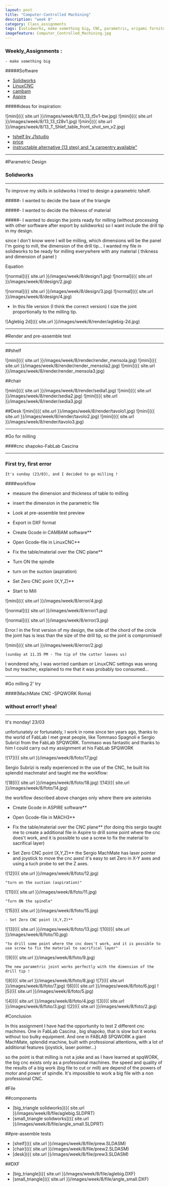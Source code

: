 ```yaml
---
layout: post
title: "Computer-Controlled Machining"
description: "week 8"
category: Class_assignments
tags: [solidworks, make something big, CNC, parametric, origami forniture, ]
imagefeature: Computer_Controlled_Machining.jpg
---
```


### Weekly_Assignments :

	- make something big

#####Software

- [Solidworks](https://www.solidworks.com)
- [LinuxCNC](http://http://www.linuxcnc.org)
- [cambam](http://www.cambam.info)
- [Aspire](http://www.vectric.com/products/aspire.html)

#####ideas for inspiration:

![mini]({{ site.url }}/images/week/8/13_13_t5v1-bw.jpg)
![mini]({{ site.url }}/images/week/8/13_13_t28v1.jpg)
![mini]({{ site.url }}/images/week/8/13_T_Shlef_table_front_shot_sm_v2.jpg)

- [tshelf by J1studio](http://www.j1studio.com/furniture/tshelf/)
- [price](http://store.j1studio.com/product/t-shelf-t8)
- [instructable alternative (13 step) and "a carpentry available" ](http://www.instructables.com/id/DIY-Modal-Designer-Shelves-T-Shelves/step6/Rout-slots/)


****

#Parametric Design

### Solidworks

****

To improve my skills in solidworks I tried to design a parametric tshelf.

#####- I wanted to decide the base of the triangle 

#####- I wanted to decide the thikness of material 

#####- I wanted to design the joints ready for milling (without processing with other sorftware after export by solidworks) so I want include the drill tip in my design.

since I don't know were I will be milling, which dimensions will be the panel I'm going to mill, the dimension of the drill tip... I wanted my file in solidworks to be ready for milling everywhere with any material ( thikness and dimension of panel )



Equation

![normal]({{ site.url }}/images/week/8/design/1.jpg)
![normal]({{ site.url }}/images/week/8/design/2.jpg)

![normal]({{ site.url }}/images/week/8/design/3.jpg)
![normal]({{ site.url }}/images/week/8/design/4.jpg)

- In this file version (I think the correct version) I size the joint proportionally to the milling tip.

![Aglebig 2d]({{ site.url }}/images/week/8/render/aglebig-2d.jpg)

****

#Render and pre-assemble test

****

##shelf

![mini]({{ site.url }}/images/week/8/render/render_mensola.jpg)
![mini]({{ site.url }}/images/week/8/render/render_mensola2.jpg)
![mini]({{ site.url }}/images/week/8/render/render_mensola3.jpg)

##chair

![mini]({{ site.url }}/images/week/8/render/sedia1.jpg)
![mini]({{ site.url }}/images/week/8/render/sedia2.jpg)
![mini]({{ site.url }}/images/week/8/render/sedia3.jpg)

##Desk
![mini]({{ site.url }}/images/week/8/render/tavolo1.jpg)
![mini]({{ site.url }}/images/week/8/render/tavolo2.jpg)
![mini]({{ site.url }}/images/week/8/render/tavolo3.jpg)

****

#Go for milling 

####cnc shapoko-FabLab Cascina


****

### First try, first error

	It's sunday (23/03), and I decided to go milling ! 

####workflow

- measure the dimension and thickness of table to milling

- insert the dimension in the parametric file

- Look at pre-assemble test preview

- Export in DXF format

- Create Gcode in CAMBAM software**

- Open Gcode-file in LinuxCNC**

- Fix the table/material over the CNC plane**

- Turn ON the spindle

- turn on the suction (aspiration)

- Set Zero CNC point (X,Y,Z)**

- Start to Mill

![mini]({{ site.url }}/images/week/8/error/4.jpg)

![normal]({{ site.url }}/images/week/8/error/1.jpg)

![normal]({{ site.url }}/images/week/8/error/3.jpg)

Error.! in the first version of my design, the side of the chord of the circle the joint has is less than the size of the drill tip, so the joint is compromised!

![mini]({{ site.url }}/images/week/8/error/2.jpg)

	(sunday at 11.35 PM - The tip of the cutter leaves us)

I wondered why, I was worried cambam or LinuxCNC settings was wrong but my teacher, explained to me that it was probably too consumed...

****

#Go milling 2' try

####(MachMate CNC -SPQWORK Roma)

### without error!! yhea!

****

It's monday! 23/03

unfortunately or fortunately, I work in rome since ten years ago, 
thanks to the world of FabLab I met great people, like Tommaso Spagnoli e Sergio Subrizi from the FabLab SPQWORK.
Tommaso was fantastic and thanks to him I could carry out my assignment at his FabLab SPQWORK

![17]({{ site.url }}/images/week/8/foto/17.jpg)

Sergio Subrizi is really experienced in the use of the CNC, he built his splendid machmate!
and taught me the workflow:


![18]({{ site.url }}/images/week/8/foto/18.jpg)
![14]({{ site.url }}/images/week/8/foto/14.jpg)

the workflow described above changes only where there are asterisks

- Create Gcode in ASPIRE software**

- Open Gcode-file in MACH3**

- Fix the table/material over the CNC plane**
(for doing this sergio taught me to create a additional file in Aspire to drill some point where the cnc does't work, and it is possible to use a screw to fix the material to sacrifical layer)

- Set Zero CNC point (X,Y,Z)**
the Sergio MachMate has laser pointer and joystick to move the cnc axes! 
it's easy to set Zero in X-Y axes and using a tuch probe to set the Z axes.


![12]({{ site.url }}/images/week/8/foto/12.jpg)

	"turn on the suction (aspiration)"

![11]({{ site.url }}/images/week/8/foto/11.jpg)

	"Turn ON the spindle"

![15]({{ site.url }}/images/week/8/foto/15.jpg)

	- Set Zero CNC point (X,Y,Z)**

![13]({{ site.url }}/images/week/8/foto/13.jpg)
![10]({{ site.url }}/images/week/8/foto/10.jpg)

	"to drill some point where the cnc does't work, and it is possible to use screw to fix the material to sacrifical layer"



![9]({{ site.url }}/images/week/8/foto/9.jpg)

	The new parametric joint works perfectly with the dimension of the drill tip !


![8]({{ site.url }}/images/week/8/foto/8.jpg)
![7]({{ site.url }}/images/week/8/foto/7.jpg)
![6]({{ site.url }}/images/week/8/foto/6.jpg)
![5]({{ site.url }}/images/week/8/foto/5.jpg)

![4]({{ site.url }}/images/week/8/foto/4.jpg)
![3]({{ site.url }}/images/week/8/foto/3.jpg)
![2]({{ site.url }}/images/week/8/foto/2.jpg)



#Conclusion

In this assignment I have had the opportunity to test 2 different cnc machines.
One in FabLab Cascina , big shapoko, that is slow but it works without too bulky equipment.
And one in FABLAB SPQWORK a giant MachMate, splendid machine, built with professional attentions, with a lot of additional features (joystick, laser pointer...)

so the point is that milling is not a joke and as I have learned at spqWORK, the big cnc exists only as a professional machines.
the speed and quality of the results of a big work (big file to cut or mill) are depend of the powers of motor and power of spindle.
It's impossible to work a big file with a non professional CNC.

#File

##components

- [big_triangle solidworks]({{ site.url }}/images/week/8/file/aglebig.SLDPRT)
- [small_triangle solidworks]({{ site.url }}/images/week/8/file/angle_small.SLDPRT)

##pre-assemble tests

- [shelf]({{ site.url }}/images/week/8/file/prew.SLDASM)
- [chair]({{ site.url }}/images/week/8/file/prew2.SLDASM)
- [desk]({{ site.url }}/images/week/8/file/prew3.SLDASM)

##DXF

- [big_triangle]({{ site.url }}/images/week/8/file/aglebig.DXF)
- [small_triangle]({{ site.url }}/images/week/8/file/angle_small.DXF)

